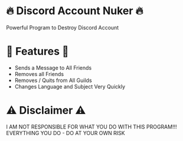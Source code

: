 # 🔥 Discord Account Nuker 🔥
Powerful Program to Destroy Discord Account

# 🌟 Features 🌟
- Sends a Message to All Friends
- Removes all Friends
- Removes / Quits from All Guilds
- Changes Language and Subject Very Quickly

# ⚠️ Disclaimer ⚠️
I AM NOT RESPONSIBLE FOR WHAT YOU DO WITH THIS PROGRAM!!!
EVERYTHING YOU DO - DO AT YOUR OWN RISK
